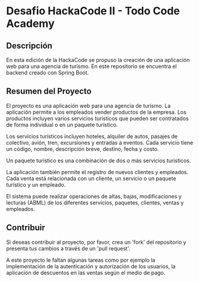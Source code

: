 # Desafio HackaCode II - Todo Code Academy

## Descripción

En esta edición de la HackaCode se propuso la creación de una aplicación web para una agencia de turismo. En este repositorio se encuentra el backend creado con Spring Boot.

## Resumen del Proyecto

El proyecto es una aplicación web para una agencia de turismo. La aplicación permite a los empleados vender productos de la empresa. Los productos incluyen varios servicios turísticos que pueden ser contratados de forma individual o en un paquete turístico.

Los servicios turísticos incluyen hoteles, alquiler de autos, pasajes de colectivo, avión, tren, excursiones y entradas a eventos. Cada servicio tiene un código, nombre, descripción breve, destino, fecha y costo.

Un paquete turístico es una combinación de dos o más servicios turísticos.

La aplicación también permite el registro de nuevos clientes y empleados. Cada venta está relacionada con un cliente, un servicio o un paquete turístico y un empleado.

El sistema puede realizar operaciones de altas, bajas, modificaciones y lecturas (ABML) de los diferentes servicios, paquetes, clientes, ventas y empleados.


## Contribuir

Si deseas contribuir al proyecto, por favor, crea un 'fork' del repositorio y presenta tus cambios a través de un 'pull request'.

A este proyecto le faltan algunas tareas como por ejemplo la implementación de la autenticación y autorización de los usuarios, la aplicación de descuentos en las ventas según el medio de pago.